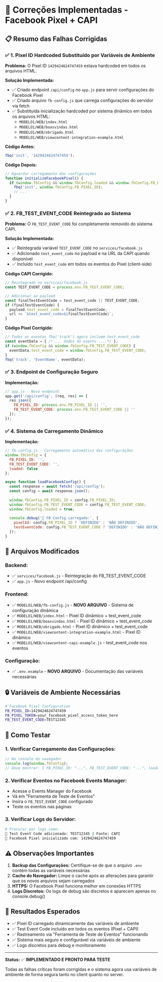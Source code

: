 # 🔧 Correções Implementadas - Facebook Pixel + CAPI

## 📋 Resumo das Falhas Corrigidas

### ✅ 1. Pixel ID Hardcoded Substituído por Variáveis de Ambiente

**Problema:** O Pixel ID `1429424624747459` estava hardcoded em todos os arquivos HTML.

**Solução Implementada:**
- ✅ Criado endpoint `/api/config` no `app.js` para servir configurações do Facebook Pixel
- ✅ Criado arquivo `fb-config.js` que carrega configurações do servidor via fetch
- ✅ Substituída inicialização hardcoded por sistema dinâmico em todos os arquivos HTML:
  - `MODELO1/WEB/index.html`
  - `MODELO1/WEB/boasvindas.html` 
  - `MODELO1/WEB/obrigado.html`
  - `MODELO1/WEB/viewcontent-integration-example.html`

**Código Antes:**
```javascript
fbq('init', '1429424624747459');
```

**Código Depois:**
```javascript
// Aguardar carregamento das configurações
function initializeFacebookPixel() {
  if (window.fbConfig && window.fbConfig.loaded && window.fbConfig.FB_PIXEL_ID) {
    fbq('init', window.fbConfig.FB_PIXEL_ID);
    // ...
  }
}
```

### ✅ 2. FB_TEST_EVENT_CODE Reintegrado ao Sistema

**Problema:** O `FB_TEST_EVENT_CODE` foi completamente removido do sistema CAPI.

**Solução Implementada:**
- ✅ Reintegrada variável `TEST_EVENT_CODE` no `services/facebook.js`
- ✅ Adicionado `test_event_code` no payload e na URL da CAPI quando disponível
- ✅ Incluído `test_event_code` em todos os eventos do Pixel (client-side)

**Código CAPI Corrigido:**
```javascript
// Reintegrado no services/facebook.js
const TEST_EVENT_CODE = process.env.FB_TEST_EVENT_CODE;

// Adicionar ao payload
const finalTestEventCode = test_event_code || TEST_EVENT_CODE;
if (finalTestEventCode) {
  payload.test_event_code = finalTestEventCode;
  url += `&test_event_code=${finalTestEventCode}`;
}
```

**Código Pixel Corrigido:**
```javascript
// Todos os eventos fbq('track') agora incluem test_event_code
const eventData = { /* ... dados do evento ... */ };
if (window.fbConfig && window.fbConfig.FB_TEST_EVENT_CODE) {
  eventData.test_event_code = window.fbConfig.FB_TEST_EVENT_CODE;
}
fbq('track', 'EventName', eventData);
```

### ✅ 3. Endpoint de Configuração Seguro

**Implementação:**
```javascript
// app.js - Novo endpoint
app.get('/api/config', (req, res) => {
  res.json({
    FB_PIXEL_ID: process.env.FB_PIXEL_ID || '',
    FB_TEST_EVENT_CODE: process.env.FB_TEST_EVENT_CODE || ''
  });
});
```

### ✅ 4. Sistema de Carregamento Dinâmico

**Implementação:**
```javascript
// fb-config.js - Carregamento automático das configurações
window.fbConfig = {
  FB_PIXEL_ID: '',
  FB_TEST_EVENT_CODE: '',
  loaded: false
};

async function loadFacebookConfig() {
  const response = await fetch('/api/config');
  const config = await response.json();
  
  window.fbConfig.FB_PIXEL_ID = config.FB_PIXEL_ID;
  window.fbConfig.FB_TEST_EVENT_CODE = config.FB_TEST_EVENT_CODE;
  window.fbConfig.loaded = true;
  
  console.debug('🔧 FB Config carregado:', {
    pixelId: config.FB_PIXEL_ID ? 'DEFINIDO' : 'NÃO DEFINIDO',
    testEventCode: config.FB_TEST_EVENT_CODE ? 'DEFINIDO' : 'NÃO DEFINIDO'
  });
}
```

## 📁 Arquivos Modificados

### Backend:
- ✅ `services/facebook.js` - Reintegração do FB_TEST_EVENT_CODE
- ✅ `app.js` - Novo endpoint /api/config

### Frontend:
- ✅ `MODELO1/WEB/fb-config.js` - **NOVO ARQUIVO** - Sistema de configuração dinâmica
- ✅ `MODELO1/WEB/index.html` - Pixel ID dinâmico + test_event_code
- ✅ `MODELO1/WEB/boasvindas.html` - Pixel ID dinâmico + test_event_code  
- ✅ `MODELO1/WEB/obrigado.html` - Pixel ID dinâmico + test_event_code
- ✅ `MODELO1/WEB/viewcontent-integration-example.html` - Pixel ID dinâmico
- ✅ `MODELO1/WEB/viewcontent-capi-example.js` - test_event_code nos eventos

### Configuração:
- ✅ `.env.example` - **NOVO ARQUIVO** - Documentação das variáveis necessárias

## 🔒 Variáveis de Ambiente Necessárias

```bash
# Facebook Pixel Configuration
FB_PIXEL_ID=1429424624747459
FB_PIXEL_TOKEN=your_facebook_pixel_access_token_here
FB_TEST_EVENT_CODE=TEST12345
```

## 🧪 Como Testar

### 1. Verificar Carregamento das Configurações:
```javascript
// No console do navegador
console.log(window.fbConfig);
// Deve mostrar: { FB_PIXEL_ID: "...", FB_TEST_EVENT_CODE: "...", loaded: true }
```

### 2. Verificar Eventos no Facebook Events Manager:
- Acesse o Events Manager do Facebook
- Vá em "Ferramenta de Teste de Eventos"  
- Insira o `FB_TEST_EVENT_CODE` configurado
- Teste os eventos nas páginas

### 3. Verificar Logs do Servidor:
```bash
# Procurar por logs como:
🧪 Test Event Code adicionado: TEST12345 | Fonte: CAPI
🔧 Facebook Pixel inicializado com: 1429424624747459
```

## ⚠️ Observações Importantes

1. **Backup das Configurações:** Certifique-se de que o arquivo `.env` contém todas as variáveis necessárias
2. **Cache do Navegador:** Limpe o cache após as alterações para garantir que os novos arquivos sejam carregados
3. **HTTPS:** O Facebook Pixel funciona melhor em conexões HTTPS
4. **Logs Discretos:** Os logs de debug são discretos e aparecem apenas no console.debug()

## 🎯 Resultados Esperados

- ✅ Pixel ID carregado dinamicamente das variáveis de ambiente
- ✅ Test Event Code incluído em todos os eventos (Pixel + CAPI)  
- ✅ Rastreamento via "Ferramenta de Teste de Eventos" funcionando
- ✅ Sistema mais seguro e configurável via variáveis de ambiente
- ✅ Logs discretos para debug e monitoramento

---

**Status:** ✅ **IMPLEMENTADO E PRONTO PARA TESTE**

Todas as falhas críticas foram corrigidas e o sistema agora usa variáveis de ambiente de forma segura tanto no client quanto no server.